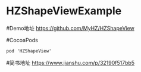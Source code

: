 # HZShapeViewExample

#Demo地址
https://github.com/MyHZ/HZShapeView

#CocoaPods

```
pod 'HZShapeView'
```

#简书地址
https://www.jianshu.com/p/32190f517bb5
